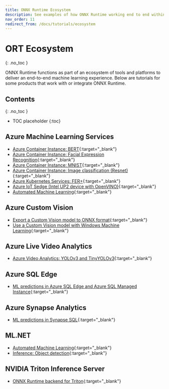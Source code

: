 ```yaml
---
title: ONNX Runtime Ecosystem
description: See examples of how ONNX Runtime working end to end within the Azure AI and ML landscape and ecosystem
nav_order: 11
redirect_from: /docs/tutorials/ecosystem
---
```

# ORT Ecosystem
{: .no_toc }

ONNX Runtime functions as part of an ecosystem of tools and platforms to deliver an end-to-end machine learning experience. Below are tutorials for some products that work with or integrate ONNX Runtime.

## Contents
{: .no_toc }

* TOC placeholder
{:toc}

## Azure Machine Learning Services
* [Azure Container Instance: BERT](https://github.com/microsoft/onnxruntime/tree/master/onnxruntime/python/tools/transformers/notebooks/Inference_Bert_with_OnnxRuntime_on_AzureML.ipynb){:target="_blank"}
* [Azure Container Instance: Facial Expression Recognition](https://github.com/Azure/MachineLearningNotebooks/blob/master/how-to-use-azureml/deployment/onnx/onnx-inference-facial-expression-recognition-deploy.ipynb){:target="_blank"}
* [Azure Container Instance: MNIST](https://github.com/Azure/MachineLearningNotebooks/blob/master/how-to-use-azureml/deployment/onnx/onnx-inference-mnist-deploy.ipynb){:target="_blank"}
* [Azure Container Instance: Image classification (Resnet)](https://github.com/Azure/MachineLearningNotebooks/blob/master/how-to-use-azureml/deployment/onnx/onnx-modelzoo-aml-deploy-resnet50.ipynb){:target="_blank"}
* [Azure Kubernetes Services: FER+](https://github.com/microsoft/onnxruntime/blob/master/docs/python/inference/notebooks/onnx-inference-byoc-gpu-cpu-aks.ipynb){:target="_blank"}
* [Azure IoT Sedge (Intel UP2 device with OpenVINO)](https://github.com/Azure-Samples/onnxruntime-iot-edge/blob/master/AzureML-OpenVINO/README.md){:target="_blank"}
* [Automated Machine Learning](https://github.com/Azure/MachineLearningNotebooks/blob/master/how-to-use-azureml/automated-machine-learning/classification-bank-marketing-all-features/auto-ml-classification-bank-marketing-all-features.ipynb){:target="_blank"}

## Azure Custom Vision
* [Export a Custom Vision model to ONNX format](https://docs.microsoft.com/en-us/samples/azure-samples/cognitive-services-onnx-customvision-sample/cognitive-services-onnx-customvision-sample/){:target="_blank"}
* [Use a Custom Vision model with Windows Machine Learning](https://docs.microsoft.com/en-us/azure/cognitive-services/custom-vision-service/custom-vision-onnx-windows-ml){:target="_blank"}

## Azure Live Video Analytics
* [Azure Video Analytics: YOLOv3 and TinyYOLOv3](https://github.com/Azure/live-video-analytics/tree/master/utilities/video-analysis/yolov3-onnx){:target="_blank"}

## Azure SQL Edge
* [ML predictions in Azure SQL Edge and Azure SQL Managed Instance](https://docs.microsoft.com/en-us/azure/azure-sql-edge/deploy-onnx){:target="_blank"}

## Azure Synapse Analytics
* [ML predictions in Synapse SQL](https://docs.microsoft.com/en-us/azure/synapse-analytics/sql-data-warehouse/sql-data-warehouse-predict){:target="_blank"}

## ML.NET
* [Automated Machine Learning](https://docs.microsoft.com/en-us/azure/machine-learning/how-to-use-automl-onnx-model-dotnet?toc=/dotnet/machine-learning/how-to-guides/toc.json&bc=/dotnet/machine-learning/how-to-guides/toc.json){:target="_blank"}
* [Inference: Object detection](https://docs.microsoft.com/en-us/dotnet/machine-learning/tutorials/object-detection-onnx){:target="_blank"}

## NVIDIA Triton Inference Server
* [ONNX Runtime backend for Triton](https://github.com/triton-inference-server/onnxruntime_backend){:target="_blank"}
